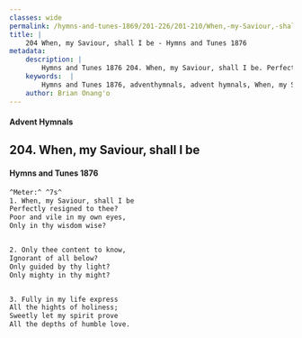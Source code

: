 ```yaml
---
classes: wide
permalink: /hymns-and-tunes-1869/201-226/201-210/When,-my-Saviour,-shall-I-be/
title: |
    204 When, my Saviour, shall I be - Hymns and Tunes 1876
metadata:
    description: |
        Hymns and Tunes 1876 204. When, my Saviour, shall I be. Perfectly resigned to thee? Poor and vile in my own eyes, Only in thy wisdom wise? 
    keywords:  |
        Hymns and Tunes 1876, adventhymnals, advent hymnals, When, my Saviour, shall I be, Perfectly resigned to thee?, 
    author: Brian Onang'o
---
```


#### Advent Hymnals
## 204. When, my Saviour, shall I be
####  Hymns and Tunes 1876

```txt
^Meter:^ ^7s^
1. When, my Saviour, shall I be
Perfectly resigned to thee?
Poor and vile in my own eyes,
Only in thy wisdom wise?


2. Only thee content to know,
Ignorant of all below?
Only guided by thy light?
Only mighty in thy might?


3. Fully in my life express
All the hights of holiness;
Sweetly let my spirit prove
All the depths of humble love.
```